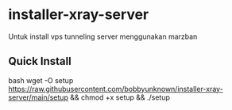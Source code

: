 # installer-xray-server
Untuk install vps tunneling server menggunakan marzban

## Quick Install
bash
wget -O setup https://raw.githubusercontent.com/bobbyunknown/installer-xray-server/main/setup && chmod +x setup && ./setup

